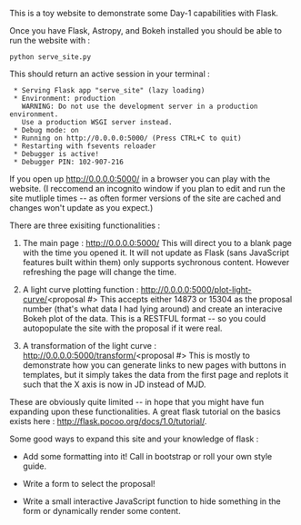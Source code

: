 This is a toy website to demonstrate some Day-1 capabilities with Flask.

Once you have Flask, Astropy, and Bokeh installed you should be able to run 
the website with :
    
    python serve_site.py

This should return an active session in your terminal : 
     
     * Serving Flask app "serve_site" (lazy loading)
     * Environment: production
       WARNING: Do not use the development server in a production environment.
       Use a production WSGI server instead.
     * Debug mode: on
     * Running on http://0.0.0.0:5000/ (Press CTRL+C to quit)
     * Restarting with fsevents reloader
     * Debugger is active!
     * Debugger PIN: 102-907-216

If you open up http://0.0.0.0:5000/ in a browser you can play with the website. 
(I reccomend an incognito window if you plan to edit and run the site mutliple
times -- as often former versions of the site are cached and changes won't
update as you expect.)

There are three exisiting functionalities :

1. The main page : http://0.0.0.0:5000/
This will direct you to a blank page with the time you opened it. 
It will not update as Flask (sans JavaScript features built within them) only
supports sychronous content. However refreshing the page will change the time.

2. A light curve plotting function : http://0.0.0.0:5000/plot-light-curve/<proposal #>
This accepts either 14873 or 15304 as the proposal number (that's what data I
had lying around) and create an interacive Bokeh plot of the data. This is a
RESTFUL format -- so you could autopopulate the site with the proposal if it
were real. 

3. A transformation of the light curve : http://0.0.0.0:5000/transform/<proposal #>
This is mostly to demonstrate how you can generate links to new pages with
buttons in templates, but it simply takes the data from the first page and
replots it such that the X axis is now in JD instead of MJD. 

These are obviously quite limited -- in hope that you might have fun expanding
upon these functionalities. A great flask tutorial on the basics exists here :
http://flask.pocoo.org/docs/1.0/tutorial/.

Some good ways to expand this site and your knowledge of flask : 

* Add some formatting into it! Call in bootstrap or roll your own style guide. 

* Write a form to select the proposal! 

* Write a small interactive JavaScript function to hide something in the form 
or dynamically render some content. 
